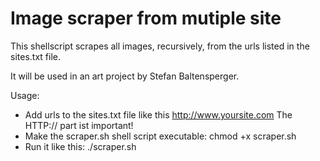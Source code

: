 # Image scraper from mutiple site

This shellscript scrapes all images, recursively, from the urls listed
in the sites.txt file.

It will be used in an art project by Stefan Baltensperger.

Usage:
  - Add urls to the sites.txt file like this
      http://www.yoursite.com
    The HTTP:// part ist important!
  - Make the scraper.sh shell script executable:
      chmod +x scraper.sh
  - Run it like this:
      ./scraper.sh
